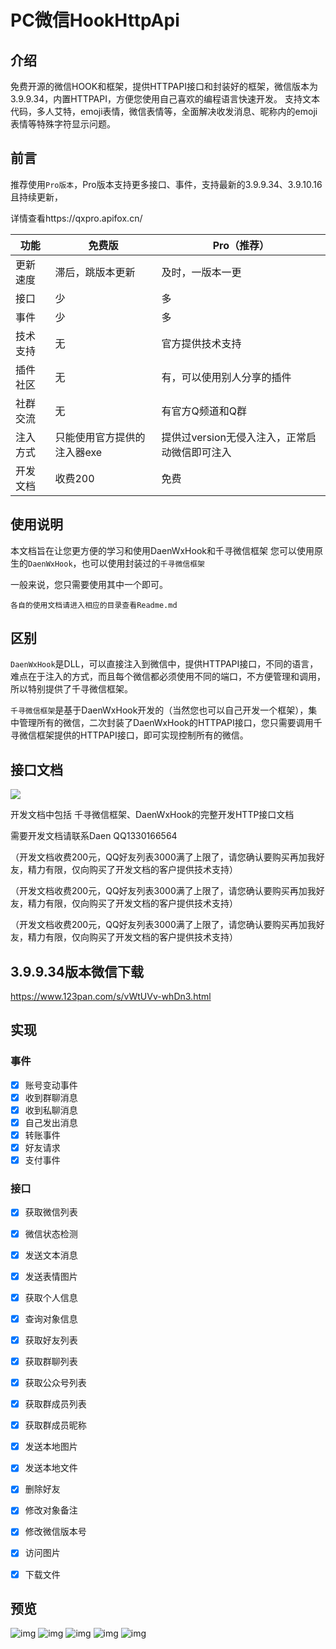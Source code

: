# PC微信HookHttpApi

## 介绍
免费开源的微信HOOK和框架，提供HTTPAPI接口和封装好的框架，微信版本为3.9.9.34，内置HTTPAPI，方便您使用自己喜欢的编程语言快速开发。
支持文本代码，多人艾特，emoji表情，微信表情等，全面解决收发消息、昵称内的emoji表情等特殊字符显示问题。

## 前言
推荐使用`Pro版本`，Pro版本支持更多接口、事件，支持最新的3.9.9.34、3.9.10.16且持续更新，

详情查看https://qxpro.apifox.cn/

| 功能   | 免费版      | Pro（推荐）       |
|------|----------|---------------|
| 更新速度 | 滞后，跳版本更新 | 及时，一版本一更      |
| 接口   | 少        | 多             |
| 事件   | 少        | 多             |
| 技术支持 | 无        | 官方提供技术支持      |
| 插件社区 | 无        | 有，可以使用别人分享的插件 |
| 社群交流 | 无        | 有官方Q频道和Q群     |
| 注入方式 | 只能使用官方提供的注入器exe    | 提供过version无侵入注入，正常启动微信即可注入            |
| 开发文档 | 收费200    | 免费            |


## 使用说明

本文档旨在让您更方便的学习和使用DaenWxHook和千寻微信框架
您可以使用原生的`DaenWxHook`，也可以使用封装过的`千寻微信框架`

一般来说，您只需要使用其中一个即可。

`各自的使用文档请进入相应的目录查看Readme.md`

## 区别

`DaenWxHook`是DLL，可以直接注入到微信中，提供HTTPAPI接口，不同的语言，难点在于注入的方式，而且每个微信都必须使用不同的端口，不方便管理和调用，所以特别提供了千寻微信框架。

`千寻微信框架`是基于DaenWxHook开发的（当然您也可以自己开发一个框架），集中管理所有的微信，二次封装了DaenWxHook的HTTPAPI接口，您只需要调用千寻微信框架提供的HTTPAPI接口，即可实现控制所有的微信。


## 接口文档

![](https://img.cdn.apipost.cn/client/user/0/avatar/e36ff15a696e21e826f67adacbffeb7a663c2cf89cf0b.png)

开发文档中包括 千寻微信框架、DaenWxHook的完整开发HTTP接口文档

需要开发文档请联系Daen QQ1330166564

（开发文档收费200元，QQ好友列表3000满了上限了，请您确认要购买再加我好友，精力有限，仅向购买了开发文档的客户提供技术支持）

（开发文档收费200元，QQ好友列表3000满了上限了，请您确认要购买再加我好友，精力有限，仅向购买了开发文档的客户提供技术支持）

（开发文档收费200元，QQ好友列表3000满了上限了，请您确认要购买再加我好友，精力有限，仅向购买了开发文档的客户提供技术支持）


## 3.9.9.34版本微信下载
https://www.123pan.com/s/vWtUVv-whDn3.html

## 实现

### 事件

- [x] 账号变动事件
- [x] 收到群聊消息
- [x] 收到私聊消息
- [x] 自己发出消息
- [x] 转账事件
- [x] 好友请求
- [x] 支付事件

### 接口

- [x] 获取微信列表
- [x] 微信状态检测
- [x] 发送文本消息
- [x] 发送表情图片
- [x] 获取个人信息
- [x] 查询对象信息
- [x] 获取好友列表
- [x] 获取群聊列表
- [x] 获取公众号列表
- [x] 获取群成员列表
- [x] 获取群成员昵称
- [x] 发送本地图片
- [x] 发送本地文件
- [x] 删除好友
- [x] 修改对象备注
- [x] 修改微信版本号
- [x] 访问图片
- [x] 下载文件


## 预览

![img](https://www.apifox.cn/api/v1/projects/467052/resources/348154/image-preview)
![img](https://api.apifox.cn/api/v1/projects/467052/resources/419018/image-preview)
![img](https://www.apifox.cn/api/v1/projects/467052/resources/348156/image-preview)
![img](https://www.apifox.cn/api/v1/projects/467052/resources/348157/image-preview)
![img](https://www.apifox.com/api/v1/projects/646981/resources/438082/image-preview)